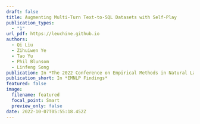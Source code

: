 ```yaml
---
draft: false
title: Augmenting Multi-Turn Text-to-SQL Datasets with Self-Play
publication_types:
  - "1"
url_pdf: https://leuchine.github.io
authors:
  - Qi Liu
  - Zihuiwen Ye
  - Tao Yu
  - Phil Blunsom
  - Linfeng Song
publication: In *The 2022 Conference on Empirical Methods in Natural Language Processing*
publication_short: In *EMNLP Findings*
featured: false
image:
  filename: featured
  focal_point: Smart
  preview_only: false
date: 2022-10-07T05:55:18.452Z
---
```

